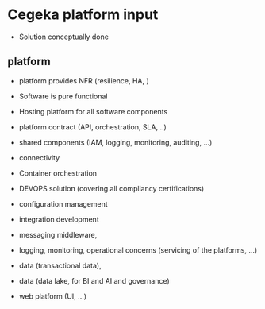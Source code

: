 # Cegeka platform input

- Solution conceptually done
## platform
  - platform provides NFR (resilience, HA, )
  - Software is pure functional 
  - Hosting platform for all software components
  - platform contract (API, orchestration, SLA, ..)
  - shared components (IAM, logging, monitoring, auditing, ...)
  - connectivity 

  - Container orchestration
  - DEVOPS solution (covering all compliancy certifications)
  - configuration management
  - integration development
  - messaging middleware,
  - logging, monitoring, operational concerns (servicing of the platforms, ...)
  - data (transactional data), 
  - data (data lake, for BI and AI and governance)
  - web platform (UI, ...)